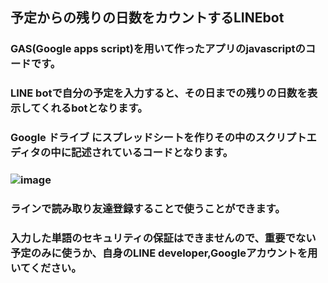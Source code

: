 ## 予定からの残りの日数をカウントするLINEbot

### GAS(Google apps script)を用いて作ったアプリのjavascriptのコードです。

### LINE botで自分の予定を入力すると、その日までの残りの日数を表示してくれるbotとなります。

### Google ドライブ にスプレッドシートを作りその中のスクリプトエディタの中に記述されているコードとなります。


### ![image](https://user-images.githubusercontent.com/49550137/101120907-20b61280-3632-11eb-8765-c03986e9fe09.png)

### ラインで読み取り友達登録することで使うことができます。

### 入力した単語のセキュリティの保証はできませんので、重要でない予定のみに使うか、自身のLINE developer,Googleアカウントを用いてください。
